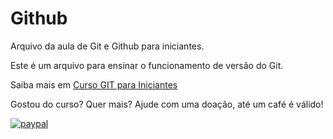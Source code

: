 # Github

Arquivo da aula de Git e Github para iniciantes.

Este é um arquivo para ensinar o funcionamento de versão do Git.

Saiba mais em [Curso GIT para Iniciantes](http://udemy.com)

Gostou do curso? Quer mais? Ajude com uma doação, até um café é válido!

[![paypal](https://www.paypalobjects.com/en_US/i/btn/btn_donateCC_LG.gif)](https://www.paypal.com/cgi-binwebscr?cmd=_s-xclick%hosted_button_id=UTMFZUHX6EUGE)